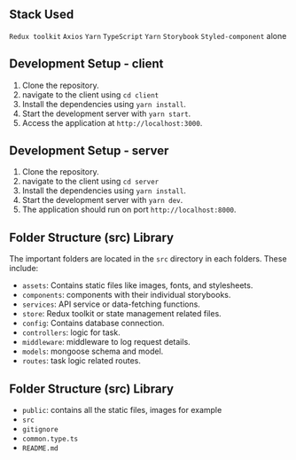 ## Stack Used

`Redux toolkit`
`Axios`
`Yarn`
`TypeScript`
`Yarn`
`Storybook`
`Styled-component` alone

## Development Setup - client

1. Clone the repository.
2. navigate to the client using `cd client`
3. Install the dependencies using `yarn install`.
4. Start the development server with `yarn start`.
5. Access the application at `http://localhost:3000`.

## Development Setup - server

1. Clone the repository.
2. navigate to the client using `cd server`
3. Install the dependencies using `yarn install`.
4. Start the development server with `yarn dev`.
5. The application should run on port `http://localhost:8000`.

## Folder Structure (src) Library

The important folders are located in the `src` directory in each folders. These include:

- `assets`: Contains static files like images, fonts, and stylesheets.
- `components`: components with their individual storybooks.
- `services`: API service or data-fetching functions.
- `store`: Redux toolkit or state management related files.
- `config`: Contains database connection.
- `controllers`: logic for task.
- `middleware`: middleware to log request details.
- `models`: mongoose schema and model.
- `routes`: task logic related routes.

## Folder Structure (src) Library

- `public`: contains all the static files, images for example
- `src`
- `gitignore`
- `common.type.ts`
- `README.md`

